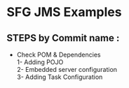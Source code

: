 # SFG JMS Examples

## STEPS by Commit name :
- Check POM & Dependencies  
1- Adding POJO  
2- Embedded server configuration  
3- Adding Task Configuration